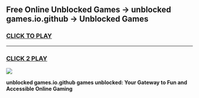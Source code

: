 
## Free Online Unblocked Games → unblocked games.io.github → Unblocked Games
<h3>
<a href="https://premium.freeplayer.one?title=unblocked_games.io.github&ref=21F">CLICK TO PLAY</a></h3>
<hr>

<h3>
<a href="https://premium.freeplayer.one?title=unblocked_games.io.github&ref=21F">CLICK 2 PLAY</a>
  
</h3>

<a href="https://premium.freeplayer.one?title=unblocked_games.io.github&ref=21F/"><img src="https://clearcache.store/games.png"></a>


**unblocked games.io.github games unblocked: Your Gateway to Fun and Accessible Online Gaming**
